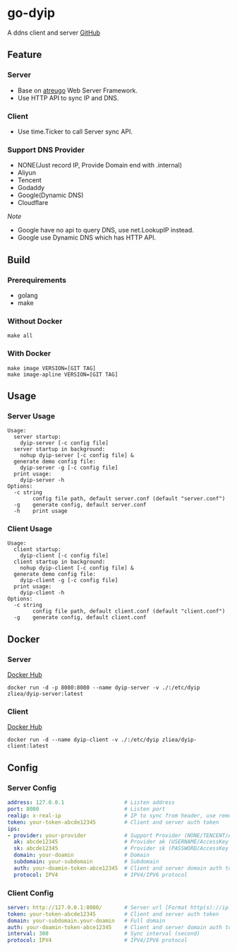 # go-dyip

A ddns client and server [GitHub](https://github.com/za-zliea/go-dyip)

## Feature

### Server

- Base on [atreugo](https://github.com/savsgio/atreugo) Web Server Framework.
- Use HTTP API to sync IP and DNS.

### Client

- Use time.Ticker to call Server sync API.

### Support DNS Provider

- NONE(Just record IP, Provide Domain end with .internal)
- Aliyun
- Tencent
- Godaddy
- Google(Dynamic DNS)
- Cloudflare

*Note*

- Google have no api to query DNS, use net.LookupIP instead.
- Google use Dynamic DNS which has HTTP API.

## Build

### Prerequirements

- golang
- make

### Without Docker

```shell
make all
```

### With Docker

```shell
make image VERSION=[GIT TAG]
make image-apline VERSION=[GIT TAG]
```

## Usage

### Server Usage

```
Usage:
  server startup:
    dyip-server [-c config file]
  server startup in background:
    nohup dyip-server [-c config file] &
  generate demo config file:
    dyip-server -g [-c config file]
  print usage:
    dyip-server -h
Options:
  -c string
    	config file path, default server.conf (default "server.conf")
  -g	generate config, default server.conf
  -h	print usage
```

### Client Usage

```shell
Usage:
  client startup:
    dyip-client [-c config file]
  client startup in background:
    nohup dyip-client [-c config file] &
  generate demo config file:
    dyip-client -g [-c config file]
  print usage:
    dyip-client -h
Options:
  -c string
    	config file path, default client.conf (default "client.conf")
  -g	generate config, default client.conf
```

## Docker

### Server

[Docker Hub](https://hub.docker.com/r/zliea/dyip-server)

```shell
docker run -d -p 8080:8080 --name dyip-server -v ./:/etc/dyip zliea/dyip-server:latest
```

### Client

[Docker Hub](https://hub.docker.com/r/zliea/dyip-client)

```shell
docker run -d --name dyip-client -v ./:/etc/dyip zliea/dyip-client:latest
```

## Config

### Server Config

```yaml
address: 127.0.0.1                   # Listen address
port: 8080                           # Listen port
realip: x-real-ip                    # IP to sync from header, use remote address if empty
token: your-token-abcde12345         # Client and server auth token
ips:
- provider: your-provider            # Support Provider (NONE/TENCENT/ALIYUN/GODADDY/GOOGLE)
  ak: abcde12345                     # Provider ak (USERNAME/AccessKey ID ...)
  sk: abcde12345                     # Provider sk (PASSWORD/AccessKey Secret ...)
  domain: your-doamin                # Domain
  subdomain: your-subdomain          # Subdomain
  auth: your-doamin-token-abce12345  # Client and server domain auth token
  protocol: IPV4                     # IPV4/IPV6 protocol
```

### Client Config

```yaml
server: http://127.0.0.1:8080/       # Server url [Format http(s)://ip:port/prefix/]
token: your-token-abcde12345         # Client and server auth token
domain: your-subdomain.your-doamin   # Full domain
auth: your-doamin-token-abce12345    # Client and server domain auth token
interval: 300                        # Sync interval (second)
protocol: IPV4                       # IPV4/IPV6 protocol
```